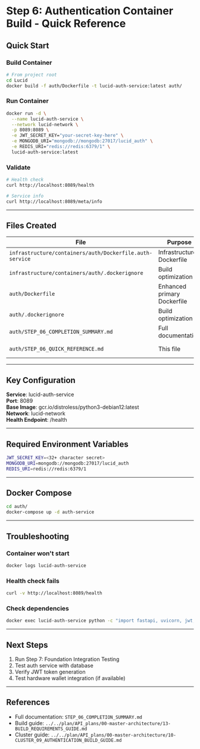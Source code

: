 # Step 6: Authentication Container Build - Quick Reference

## Quick Start

### Build Container
```bash
# From project root
cd Lucid
docker build -f auth/Dockerfile -t lucid-auth-service:latest auth/
```

### Run Container
```bash
docker run -d \
  --name lucid-auth-service \
  --network lucid-network \
  -p 8089:8089 \
  -e JWT_SECRET_KEY="your-secret-key-here" \
  -e MONGODB_URI="mongodb://mongodb:27017/lucid_auth" \
  -e REDIS_URI="redis://redis:6379/1" \
  lucid-auth-service:latest
```

### Validate
```bash
# Health check
curl http://localhost:8089/health

# Service info
curl http://localhost:8089/meta/info
```

---

## Files Created

| File | Purpose | Size |
|------|---------|------|
| `infrastructure/containers/auth/Dockerfile.auth-service` | Infrastructure Dockerfile | ~200 lines |
| `infrastructure/containers/auth/.dockerignore` | Build optimization | ~180 lines |
| `auth/Dockerfile` | Enhanced primary Dockerfile | ~150 lines |
| `auth/.dockerignore` | Build optimization | ~110 lines |
| `auth/STEP_06_COMPLETION_SUMMARY.md` | Full documentation | ~800 lines |
| `auth/STEP_06_QUICK_REFERENCE.md` | This file | ~100 lines |

---

## Key Configuration

**Service**: lucid-auth-service  
**Port**: 8089  
**Base Image**: gcr.io/distroless/python3-debian12:latest  
**Network**: lucid-network  
**Health Endpoint**: /health  

---

## Required Environment Variables

```bash
JWT_SECRET_KEY=<32+ character secret>
MONGODB_URI=mongodb://mongodb:27017/lucid_auth
REDIS_URI=redis://redis:6379/1
```

---

## Docker Compose

```bash
cd auth/
docker-compose up -d auth-service
```

---

## Troubleshooting

### Container won't start
```bash
docker logs lucid-auth-service
```

### Health check fails
```bash
curl -v http://localhost:8089/health
```

### Check dependencies
```bash
docker exec lucid-auth-service python -c "import fastapi, uvicorn, jwt, motor"
```

---

## Next Steps

1. Run Step 7: Foundation Integration Testing
2. Test auth service with database
3. Verify JWT token generation
4. Test hardware wallet integration (if available)

---

## References

- Full documentation: `STEP_06_COMPLETION_SUMMARY.md`
- Build guide: `../../plan/API_plans/00-master-architecture/13-BUILD_REQUIREMENTS_GUIDE.md`
- Cluster guide: `../../plan/API_plans/00-master-architecture/10-CLUSTER_09_AUTHENTICATION_BUILD_GUIDE.md`

